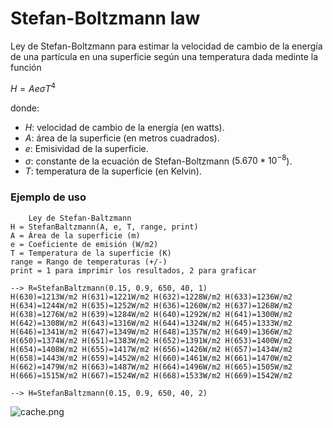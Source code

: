 # Stefan-Boltzmann law
Ley de Stefan-Boltzmann para estimar la velocidad de cambio de la energía de una partícula en una superficie según una temperatura dada medinte la función

$H = A e \sigma T^4$

donde:

- $H$: velocidad de cambio de la energía (en watts).
- $A$: área de la superficie (en metros cuadrados).
- $e$: Emisividad de la superficie.
- $\sigma$: constante de la ecuación de Stefan-Boltzmann ($5.670 * 10^{-8}$).
- $T$: temperatura de la superficie (en Kelvin).

### Ejemplo de uso
```
	Ley de Stefan-Baltzmann
H = StefanBaltzmann(A, e, T, range, print)
A = Área de la superficie (m)
e = Coeficiente de emisión (W/m2)
T = Temperatura de la superficie (K)
range = Rango de temperaturas (+/-)
print = 1 para imprimir los resultados, 2 para graficar

--> R=StefanBaltzmann(0.15, 0.9, 650, 40, 1)
H(630)=1213W/m2 H(631)=1221W/m2 H(632)=1228W/m2 H(633)=1236W/m2
H(634)=1244W/m2 H(635)=1252W/m2 H(636)=1260W/m2 H(637)=1268W/m2
H(638)=1276W/m2 H(639)=1284W/m2 H(640)=1292W/m2 H(641)=1300W/m2
H(642)=1308W/m2 H(643)=1316W/m2 H(644)=1324W/m2 H(645)=1333W/m2
H(646)=1341W/m2 H(647)=1349W/m2 H(648)=1357W/m2 H(649)=1366W/m2
H(650)=1374W/m2 H(651)=1383W/m2 H(652)=1391W/m2 H(653)=1400W/m2
H(654)=1408W/m2 H(655)=1417W/m2 H(656)=1426W/m2 H(657)=1434W/m2
H(658)=1443W/m2 H(659)=1452W/m2 H(660)=1461W/m2 H(661)=1470W/m2
H(662)=1479W/m2 H(663)=1487W/m2 H(664)=1496W/m2 H(665)=1505W/m2
H(666)=1515W/m2 H(667)=1524W/m2 H(668)=1533W/m2 H(669)=1542W/m2

--> H=StefanBaltzmann(0.15, 0.9, 650, 40, 2)
```
![cache.png](https://i.postimg.cc/Y21nZ8RS/cache.png)
